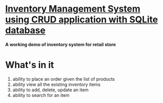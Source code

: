 # [Inventory Management System using CRUD application with SQLite database](https://inventory-management-sy.herokuapp.com/)

**A working demo of inventory system for retail store**
# What's in it
1. ability to place an order given the list of products
2. ability view all the existing inventory items
3. ability to add, delete, update an item
3. ability to search for an item
